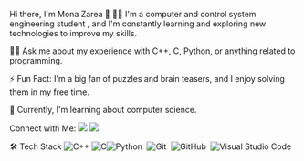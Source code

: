 Hi there, I'm Mona Zarea 👋
👨‍🎓 I'm a computer and control system engineering student , and I'm constantly learning and exploring new technologies to improve my skills.
<!-- <img src="https://github.com/Govindv7555/Govindv7555/blob/main/49e76e0596857673c5c80c85b84394c1.gif" width=1000px height=95px> -->
👨‍💻 Ask me about my experience with C++, C, Python, or anything related to programming.

⚡ Fun Fact: I'm a big fan of puzzles and brain teasers, and I enjoy solving them in my free time.

🌱 Currently, I'm learning about computer science.


Connect with Me:
<a href="https://www.linkedin.com/in/mona-zarea-072623224/" target="_blank"><img src="https://img.shields.io/badge/-Mona%20Zarea-0077B5?style=for-the-badge&logo=LinkedIn&logoColor=white"/></a>
<a href="https://twitter.com/monazarea3" target="_blank"><img src="https://img.shields.io/badge/-@monazarea-1DA1F2?style=flat-square&logo=twitter&logoColor=white"/></a>

🛠  Tech Stack
![C++](https://img.shields.io/badge/-C++-05122A?style=flat&logo=C%2B%2B&logoColor=00599C)
![C](https://img.shields.io/badge/-C-05122A?style=flat&logo=C&logoColor=A8B9CC)![Python](https://img.shields.io/badge/-Python%20-05122A?style=flat&logo=python)&nbsp;
![Git](https://img.shields.io/badge/-Git-05122A?style=flat&logo=git)&nbsp;
![GitHub](https://img.shields.io/badge/-GitHub-05122A?style=flat&logo=github)&nbsp;
![Visual Studio Code](https://img.shields.io/badge/-Visual%20Studio%20Code-05122A?style=flat&logo=visual-studio-code&logoColor=007ACC)&nbsp;
